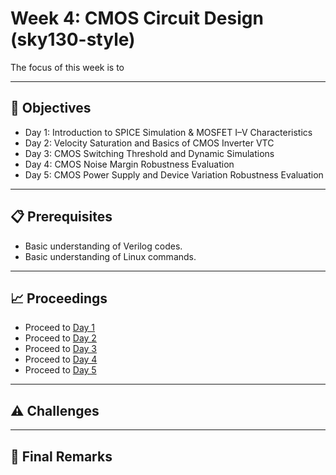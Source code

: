 # Week 4: CMOS Circuit Design (sky130-style)
 
The focus of this week is to 

---

## 📑 Objectives
- Day 1: Introduction to SPICE Simulation & MOSFET I–V Characteristics
- Day 2: Velocity Saturation and Basics of CMOS Inverter VTC
- Day 3: CMOS Switching Threshold and Dynamic Simulations
- Day 4: CMOS Noise Margin Robustness Evaluation
- Day 5: CMOS Power Supply and Device Variation Robustness Evaluation

---

## 📋 Prerequisites
- Basic understanding of Verilog codes.
- Basic understanding of Linux commands.

---

## 📈 Proceedings
- Proceed to [Day 1](https://github.com/BitopanBaishya/RISC-V-SoC-Tapeout-Program-2025---Week-4/blob/5968666badcb69379e1ee14ae30ce358bea6c659/Day%201/README.md)
- Proceed to [Day 2](https://github.com/BitopanBaishya/RISC-V-SoC-Tapeout-Program-2025---Week-4/blob/f75245c8bf12362e4901b68cf5526ef4924ecf60/Day%202/README.md)
- Proceed to [Day 3](https://github.com/BitopanBaishya/RISC-V-SoC-Tapeout-Program-2025---Week-4/blob/69288a0c5c979cbf88fe7b093972cf49c11f4c61/Day%203/README.md)
- Proceed to [Day 4](https://github.com/BitopanBaishya/RISC-V-SoC-Tapeout-Program-2025---Week-4/blob/c8107a26d48dd338d1f82f8d7f114c085c209346/Day%204/README.md)
- Proceed to [Day 5]()

---

## ⚠️ Challenges

---

## 🏁 Final Remarks










